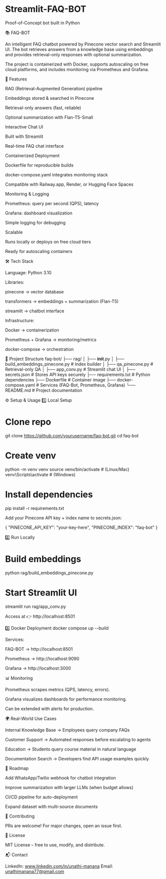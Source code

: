 # Streamlit-FAQ-BOT
Proof-of-Concept bot built in Python


📚 FAQ-BOT

An intelligent FAQ chatbot powered by Pinecone vector search and Streamlit UI. The bot retrieves answers from a knowledge base using embeddings and provides retrieval-only responses with optional summarization.

The project is containerized with Docker, supports autoscaling on free cloud platforms, and includes monitoring via Prometheus and Grafana.


🚀 Features

RAG (Retrieval-Augmented Generation) pipeline

Embeddings stored & searched in Pinecone

Retrieval-only answers (fast, reliable)

Optional summarization with Flan-T5-Small

Interactive Chat UI

Built with Streamlit

Real-time FAQ chat interface

Containerized Deployment

Dockerfile for reproducible builds

docker-compose.yaml integrates monitoring stack

Compatible with Railway.app, Render, or Hugging Face Spaces


Monitoring & Logging

Prometheus: query per second (QPS), latency

Grafana: dashboard visualization

Simple logging for debugging

Scalable

Runs locally or deploys on free cloud tiers

Ready for autoscaling containers


🛠️ Tech Stack

Language: Python 3.10

Libraries:

pinecone → vector database

transformers → embeddings + summarization (Flan-T5)

streamlit → chatbot interface


Infrastructure:

Docker → containerization

Prometheus + Grafana → monitoring/metrics

docker-compose → orchestration


📂 Project Structure
faq-bot/
├── rag/
│   ├── __init__.py
│   ├── build_embeddings_pinecone.py   # Index builder
│   ├── qa_pinecone.py                 # Retrieval-only QA
│   ├── app_conv.py                    # Streamlit chat UI
│
├── secrets.json                       # Stores API keys securely
├── requirements.txt                   # Python dependencies
├── Dockerfile                         # Container image
├── docker-compose.yaml                # Services (FAQ-Bot, Prometheus, Grafana)
└── README.md                          # Project documentation

⚙️ Setup & Usage
1️⃣ Local Setup
# Clone repo
git clone https://github.com/yourusername/faq-bot.git
cd faq-bot


# Create venv
python -m venv venv
source venv/bin/activate   # (Linux/Mac)
venv\Scripts\activate      # (Windows)


# Install dependencies
pip install -r requirements.txt


Add your Pinecone API key + index name to secrets.json:

{
  "PINECONE_API_KEY": "your-key-here",
  "PINECONE_INDEX": "faq-bot"
}


2️⃣ Run Locally
# Build embeddings
python rag/build_embeddings_pinecone.py

# Start Streamlit UI
streamlit run rag/app_conv.py


Access at 👉 http://localhost:8501

3️⃣ Docker Deployment
docker compose up --build


Services:

FAQ-BOT → http://localhost:8501

Prometheus → http://localhost:9090

Grafana → http://localhost:3000


📊 Monitoring

Prometheus scrapes metrics (QPS, latency, errors).

Grafana visualizes dashboards for performance monitoring.

Can be extended with alerts for production.


🌍 Real-World Use Cases

Internal Knowledge Base → Employees query company FAQs

Customer Support → Automated responses before escalating to agents

Education → Students query course material in natural language

Documentation Search → Developers find API usage examples quickly


🚧 Roadmap

 Add WhatsApp/Twilio webhook for chatbot integration

 Improve summarization with larger LLMs (when budget allows)

 CI/CD pipeline for auto-deployment

 Expand dataset with multi-source documents
 

🤝 Contributing

PRs are welcome! For major changes, open an issue first.


📜 License

MIT License – free to use, modify, and distribute.


📬 Contact

LinkedIn: www.linkedin.com/in/unathi-manana
Email: unathimanana77@gmail.com
